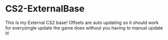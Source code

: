 # CS2-ExternalBase
This Is my External CS2 base! Offsets are auto updating so it should work for everysingle update the game does without you having to manual update it!

